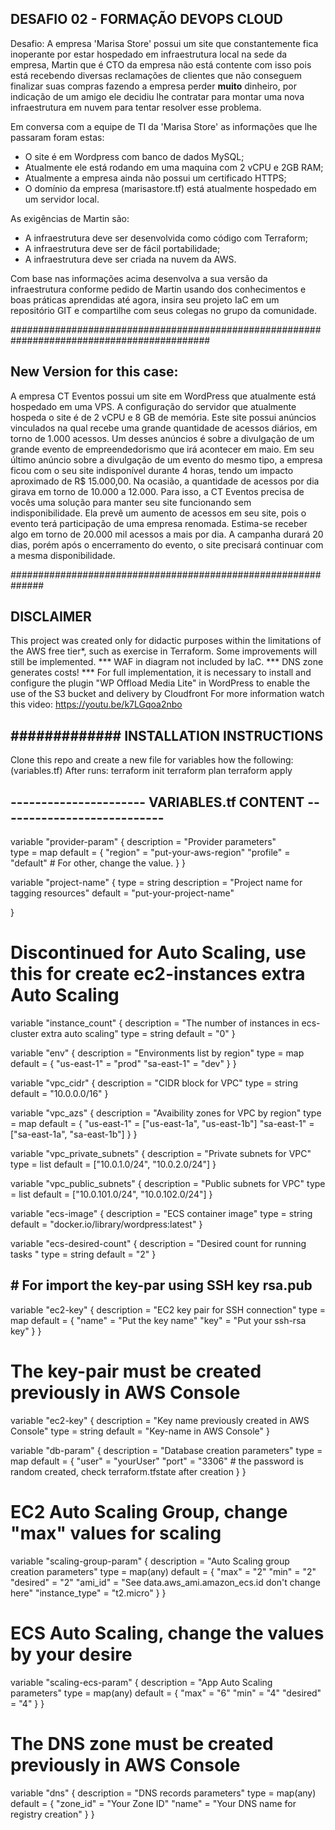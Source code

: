 ## DESAFIO 02 - FORMAÇÃO DEVOPS CLOUD

Desafio: A empresa 'Marisa Store' possui um site que constantemente fica inoperante por estar hospedado em infraestrutura local na sede da empresa,  Martin que é CTO da empresa não está contente com isso pois está recebendo diversas reclamações de clientes que não conseguem finalizar suas compras fazendo a empresa perder **muito** dinheiro, por indicação de um amigo ele decidiu lhe contratar para montar uma nova infraestrutura em nuvem para tentar resolver esse problema.

Em conversa com a equipe de TI da 'Marisa Store' as informações que lhe passaram foram estas:

 - O site é em Wordpress com banco de dados MySQL;
 - Atualmente ele está rodando em uma maquina com 2 vCPU e 2GB RAM;
 - Atualmente a empresa ainda não possui um certificado HTTPS;
 - O domínio da empresa (marisastore.tf) está atualmente hospedado em um servidor local.

As exigências de Martin são:

 - A infraestrutura deve ser desenvolvida como código com Terraform;
 - A infraestrutura deve ser de fácil portabilidade;
 - A infraestrutura deve ser criada na nuvem da AWS.

Com base nas informações acima desenvolva a sua versão da infraestrutura conforme pedido de Martin usando dos conhecimentos e boas práticas aprendidas até agora, insira seu projeto IaC em um repositório GIT e compartilhe com seus colegas no grupo da comunidade.


############################################################################################
## New Version for this case:
A empresa CT Eventos possui um site em WordPress que atualmente está hospedado em uma VPS. 
A configuração do servidor que atualmente hospeda o site é de 2 vCPU e 8 GB de memória. 
Este site possui anúncios vinculados na qual recebe uma grande quantidade de acessos diários, em torno de 1.000 acessos. 
Um desses anúncios é sobre a divulgação de um grande evento de empreendedorismo que irá acontecer em maio. 
Em seu último anúncio sobre a divulgação de um evento do mesmo tipo, a empresa ficou com o seu site indisponível durante 4 horas, tendo um impacto aproximado de R$ 15.000,00. Na ocasião, a quantidade de acessos por dia girava em torno de 10.000 a 12.000. 
Para isso, a CT Eventos precisa de vocês uma solução para manter seu site funcionando sem indisponibilidade. 
Ela prevê um aumento de acessos em seu site, pois o evento terá participação de uma empresa renomada. 
Estima-se receber algo em torno de 20.000 mil acessos a mais por dia. A campanha durará 20 dias, porém após o encerramento do evento, o site precisará continuar com a mesma disponibilidade.

##############################################################

## DISCLAIMER
This project was created only for didactic purposes within the limitations of the AWS free tier*, such as exercise in Terraform. 
Some improvements will still be implemented.
*** WAF in diagram not included by IaC.
*** DNS zone generates costs!
*** For full implementation, it is necessary to install and configure the plugin "WP Offload Media Lite" in WordPress to enable the use of the S3 bucket and delivery by Cloudfront
For more information watch this video: https://youtu.be/k7LGqoa2nbo

## ############# INSTALLATION INSTRUCTIONS #################

Clone this repo and create a new file for variables how the following: (variables.tf)
After runs: terraform init
           terraform plan
           terraform apply

## ---------------------- VARIABLES.tf CONTENT ---------------------------
variable "provider-param" {
  description = "Provider parameters"  
  type    = map
  default = {
    "region" = "put-your-aws-region"
    "profile" = "default" # For other, change the value.
  }
}

variable "project-name" {
  type        = string
  description = "Project name for tagging resources"
  default     = "put-your-project-name"

}

# Discontinued for Auto Scaling, use this for create ec2-instances extra Auto Scaling
variable "instance_count" {
  description = "The number of instances in ecs-cluster extra auto scaling"
  type = string
  default = "0"
}

variable "env" {
  description = "Environments list by region"
  type = map
  default = {
  "us-east-1" = "prod"
  "sa-east-1" = "dev"
  }
}

variable "vpc_cidr" {
  description = "CIDR block for VPC"
  type = string
  default = "10.0.0.0/16"
}

variable "vpc_azs" {
  description = "Avaibility zones for VPC by region"
  type = map
  default = {
  "us-east-1" = ["us-east-1a", "us-east-1b"]
  "sa-east-1" = ["sa-east-1a", "sa-east-1b"]
  }
}

variable "vpc_private_subnets" {
  description = "Private  subnets for VPC"
  type = list
  default = ["10.0.1.0/24", "10.0.2.0/24"]
}

variable "vpc_public_subnets" {
  description = "Public subnets for VPC"
  type = list
  default = ["10.0.101.0/24", "10.0.102.0/24"]
}

variable "ecs-image" {
  description = "ECS container image"
  type = string
  default = "docker.io/library/wordpress:latest"
}

variable "ecs-desired-count" {
  description = "Desired count for running tasks "
  type = string
  default = "2"
}

## # For import the key-par using SSH key rsa.pub
variable "ec2-key" {
  description = "EC2 key pair for SSH connection"
  type = map
  default = {
    "name" = "Put the key name"
    "key"  = "Put your ssh-rsa key"
  }
}

# The key-pair must be created previously in AWS Console
variable "ec2-key" {
  description = "Key name previously created in AWS Console"
  type        = string
  default     = "Key-name in AWS Console"
}

variable "db-param" {
  description = "Database creation parameters"
  type = map
  default = {
    "user" = "yourUser"
    "port" = "3306"
    # the password is random created, check terraform.tfstate after creation
  }
}

# EC2 Auto Scaling Group, change "max" values for scaling
variable "scaling-group-param" {
  description = "Auto Scaling group creation parameters"
  type        = map(any)
  default = {
    "max"           = "2"
    "min"           = "2"
    "desired"       = "2"
    "ami_id"        = "See data.aws_ami.amazon_ecs.id don't change here"
    "instance_type" = "t2.micro"
  }
}

# ECS Auto Scaling, change the values by your desire
variable "scaling-ecs-param" {
  description = "App Auto Scaling parameters"
  type        = map(any)
  default = {
    "max"     = "6"
    "min"     = "4"
    "desired" = "4"
  }
}

# The DNS zone must be created previously in AWS Console
variable "dns" {
  description = "DNS records parameters"
  type        = map(any)
  default = {
    "zone_id" = "Your Zone ID"
    "name"    = "Your DNS name for registry creation"
  }
}